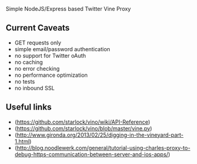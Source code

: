 Simple NodeJS/Express based Twitter Vine Proxy

## Current Caveats
* GET requests only
* simple email/password authentication
* no support for Twitter oAuth
* no caching
* no error checking
* no performance optimization
* no tests
* no inbound SSL

## Useful links
* (https://github.com/starlock/vino/wiki/API-Reference)
* (https://github.com/starlock/vino/blob/master/vine.py)
* (http://www.gironda.org/2013/02/25/digging-in-the-vineyard-part-1.html)
* (http://blog.noodlewerk.com/general/tutorial-using-charles-proxy-to-debug-https-communication-between-server-and-ios-apps/)